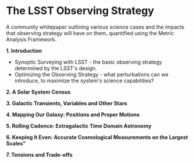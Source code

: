 # The LSST Observing Strategy

A community whitepaper outlining various science cases and the impacts that observing strategy will have on them, quantified using the Metric Analysis Framework.

**1. Introduction**
  * Synoptic Surveying with LSST - the basic observing strategy determined by the LSST's design.
  * Optimizing the Observing Strategy - what perturbations can we introduce, to maximize the system's science capabilities?

**2. A Solar System Census**

**3. Galactic Transients, Variables and Other Stars**

**4. Mapping Our Galaxy: Positions and Proper Motions**

**5. Rolling Cadence: Extragalactic Time Domain Astronomy**

**6. Keeping It Even: Accurate Cosmological Measurements on the Largest Scales"**

**7. Tensions and Trade-offs**
